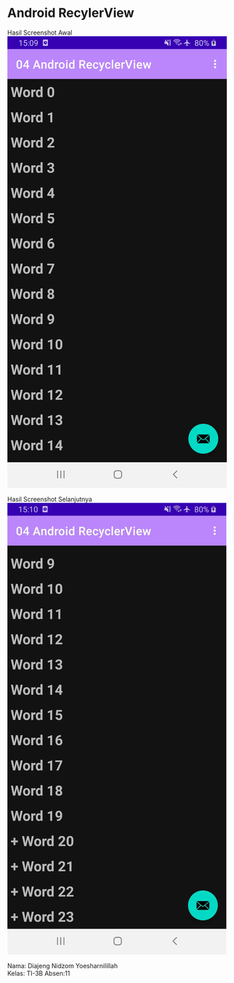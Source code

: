 # Android RecylerView

Hasil Screenshot Awal </br>
![Screenshot](images/1.jpeg) </br>

Hasil Screenshot Selanjutnya </br>
![Screenshot](images/2.jpeg) </br>

Nama: Diajeng Nidzom Yoesharnilillah </br>
Kelas: TI-3B
Absen:11
